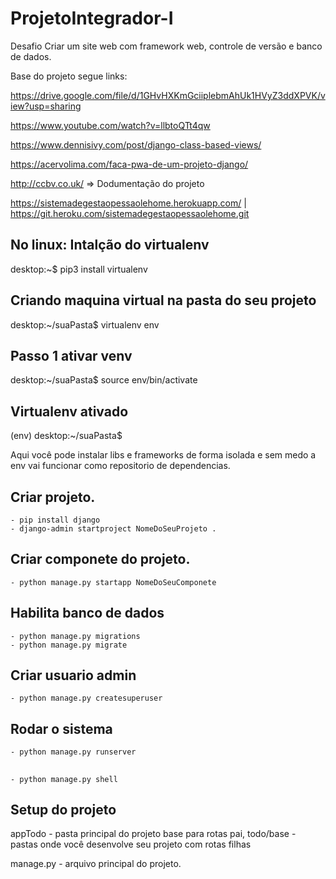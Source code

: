 # ProjetoIntegrador-I
Desafio Criar um site web com framework web,  controle de versão e banco de dados.

Base do projeto segue links:

https://drive.google.com/file/d/1GHvHXKmGciiplebmAhUk1HVyZ3ddXPVK/view?usp=sharing


https://www.youtube.com/watch?v=llbtoQTt4qw


https://www.dennisivy.com/post/django-class-based-views/


https://acervolima.com/faca-pwa-de-um-projeto-django/


http://ccbv.co.uk/  => Dodumentação do projeto


https://sistemadegestaopessaolehome.herokuapp.com/ | https://git.heroku.com/sistemadegestaopessaolehome.git


## No linux: Intalção do virtualenv

desktop:~$ pip3 install virtualenv

## Criando maquina virtual na pasta do seu projeto

desktop:~/suaPasta$ virtualenv env

## Passo 1 ativar venv

desktop:~/suaPasta$ source env/bin/activate

## Virtualenv ativado

(env) desktop:~/suaPasta$

Aqui você pode instalar libs e frameworks de forma isolada e sem medo a env vai funcionar como repositorio de dependencias.

## Criar projeto.
    - pip install django
    - django-admin startproject NomeDoSeuProjeto .

## Criar componete do projeto.
    - python manage.py startapp NomeDoSeuComponete


## Habilita banco de dados
    - python manage.py migrations
    - python manage.py migrate

## Criar usuario admin
    - python manage.py createsuperuser

## Rodar o sistema
    - python manage.py runserver


## 
    - python manage.py shell

## Setup do projeto

appTodo - pasta principal do projeto base para rotas pai, todo/base - pastas onde você desenvolve seu projeto com rotas filhas

manage.py - arquivo principal do projeto.
